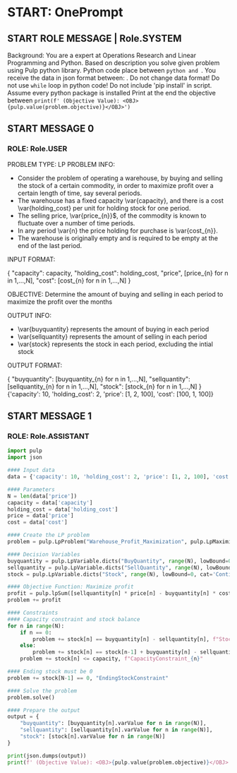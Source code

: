 # START: OnePrompt 
## START ROLE MESSAGE | Role.SYSTEM 
Background: You are a expert at Operations Research and Linear Programming and Python. Based on description you solve given problem using Pulp python library. Python code place between ```python and ```. You receive the data in json format between: <DATA></DATA>. Do not change data format! Do not use `while` loop in python code! Do not include 'pip install' in script. Assume every python package is installed Print at the end the objective between <OBJ></OBJ> `print(f' (Objective Value): <OBJ>{pulp.value(problem.objective)}</OBJ>')`  
## START MESSAGE 0 
### ROLE: Role.USER
<DESCRIPTION>
PROBLEM TYPE: LP
PROBLEM INFO:

- Consider the problem of operating a warehouse, by buying and selling the stock of a certain commodity, in order to maximize profit over a certain length of time, say several periods.
- The warehouse has a fixed capacity \var{capacity}, and there is a cost \var{holding_cost} per unit for holding stock for one period.
- The selling price, \var{price_{n}}$, of the commodity is known to fluctuate over a number of time periods. 
- In any period \var{n} the price holding for purchase is \var{cost_{n}}.
- The warehouse is originally empty and is required to be empty at the end of the last period.

INPUT FORMAT:

{
	"capacity": capacity,
	"holding_cost": holding_cost,
	"price", [price_{n} for n in 1,...,N],
	"cost": [cost_{n} for n in 1,...,N]
}


OBJECTIVE: Determine the amount of buying and selling in each period to maximize the profit over the months

OUTPUT INFO:

- \var{buyquantity} represents the amount of buying in each period
- \var{sellquantity} represents the amount of selling in each period
- \var{stock} represents the stock in each period, excluding the intial stock

OUTPUT FORMAT:

{
	"buyquantity": [buyquantity_{n} for n in 1,...,N],
	"sellquantity": [sellquantity_{n} for n in 1,...,N],
	"stock": [stock_{n} for n in 1,...,N]
}
</DESCRIPTION>
<DATA>
{'capacity': 10, 'holding_cost': 2, 'price': [1, 2, 100], 'cost': [100, 1, 100]}</DATA>


## START MESSAGE 1 
### ROLE: Role.ASSISTANT
```python
import pulp
import json

#### Input data
data = {'capacity': 10, 'holding_cost': 2, 'price': [1, 2, 100], 'cost': [100, 1, 100]}

#### Parameters
N = len(data['price'])
capacity = data['capacity']
holding_cost = data['holding_cost']
price = data['price']
cost = data['cost']

#### Create the LP problem
problem = pulp.LpProblem("Warehouse_Profit_Maximization", pulp.LpMaximize)

#### Decision Variables
buyquantity = pulp.LpVariable.dicts("BuyQuantity", range(N), lowBound=0, cat='Continuous')
sellquantity = pulp.LpVariable.dicts("SellQuantity", range(N), lowBound=0, cat='Continuous')
stock = pulp.LpVariable.dicts("Stock", range(N), lowBound=0, cat='Continuous')

#### Objective Function: Maximize profit
profit = pulp.lpSum([sellquantity[n] * price[n] - buyquantity[n] * cost[n] - holding_cost * stock[n] for n in range(N)])
problem += profit

#### Constraints
#### Capacity constraint and stock balance
for n in range(N):
    if n == 0:
        problem += stock[n] == buyquantity[n] - sellquantity[n], f"StockBalance_{n}"
    else:
        problem += stock[n] == stock[n-1] + buyquantity[n] - sellquantity[n], f"StockBalance_{n}"
    problem += stock[n] <= capacity, f"CapacityConstraint_{n}"

#### Ending stock must be 0
problem += stock[N-1] == 0, "EndingStockConstraint"

#### Solve the problem
problem.solve()

#### Prepare the output
output = {
    "buyquantity": [buyquantity[n].varValue for n in range(N)],
    "sellquantity": [sellquantity[n].varValue for n in range(N)],
    "stock": [stock[n].varValue for n in range(N)]
}

print(json.dumps(output))
print(f' (Objective Value): <OBJ>{pulp.value(problem.objective)}</OBJ>')
```

